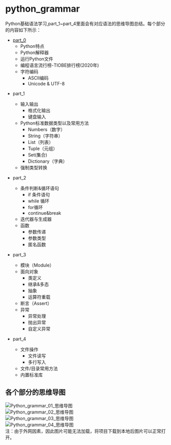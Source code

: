 # python_grammar
Python基础语法学习,part_1~part_4里面会有对应语法的思维导图总结。每个部分的内容如下所示：<br>
+ [part_0](https://github.com/whyAndBetter/python_grammar/tree/main/part_0 "part_0")
    - Python特点
    - Python解释器
    - 运行Python文件
    - 编程语言流行榜-TIOBE排行榜(2020年)
    - 字符编码
        - ASCII编码
        - Unicode & UTF-8
* part_1
    - 输入输出
        - 格式化输出
        - 键盘输入
    - Python标准数据类型以及常用方法
        - Numbers（数字） 
        - String（字符串） 
        - List（列表） 
        - Tuple（元组） 
        - Set(集合) 
        - Dictionary（字典）
    - 强制类型转换

* part_2
    - 条件判断&循环语句
        - if 条件语句
        - while 循环
        - for循环
        - continue&break
    - 迭代器与生成器
    - 函数
        - 参数传递
        - 参数类型
        - 匿名函数

* part_3
    - 模块（Module）
    - 面向对象
        - 类定义
        - 继承&多态
        - 抽象
        - 运算符重载
    - 断言（Assert）
    - 异常
        - 异常处理
        - 抛出异常
        - 自定义异常
        
* part_4
    - 文件操作
        - 文件读写
        - 多行写入
    - 文件/目录常用方法
    - 内置标准库

## 各个部分的思维导图
![Python_grammar_01_思维导图](https://github.com/whyAndBetter/python_grammar/blob/main/part_1/Python_grammar_01_思维导图.jpg) <br>
![Python_grammar_02_思维导图](https://github.com/whyAndBetter/python_grammar/blob/main/part_2/Python_grammar_02_思维导图.jpg) <br>
![Python_grammar_03_思维导图](https://github.com/whyAndBetter/python_grammar/blob/main/part_3/python_grammar_03_思维导图.jpg) <br>
![Python_grammar_04_思维导图](https://github.com/whyAndBetter/python_grammar/blob/main/part_4/python_grammar_04_思维导图.jpg) <br>
注：由于外网因素，因此图片可能无法加载，将项目下载到本地后图片可以正常打开。
